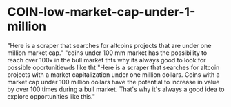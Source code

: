 # COIN-low-market-cap-under-1-million
 "Here is a scraper that searches for altcoins projects that are under one million market cap."
 "coins under 100 mm market has the possibility to reach over 100x in the bull market thts why its always good 
 to look for possible oportunitiewds like tht 
"Here is a scraper that searches for altcoin projects with a market capitalization under one million dollars. Coins with a market cap under 100 million dollars have the potential to increase in value by over 100 times during a bull market. That's why it's always a good idea to explore opportunities like this."
